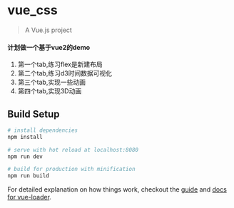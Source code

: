 # vue_css
> A Vue.js project

#### 计划做一个基于vue2的demo
1. 第一个tab,练习flex是新建布局
2. 第二个tab,练习d3时间数据可视化
3. 第三个tab,实现一些动画
4. 第四个tab,实现3D动画



## Build Setup

``` bash
# install dependencies
npm install

# serve with hot reload at localhost:8080
npm run dev

# build for production with minification
npm run build
```

For detailed explanation on how things work, checkout the [guide](http://vuejs-templates.github.io/webpack/) and [docs for vue-loader](http://vuejs.github.io/vue-loader).
